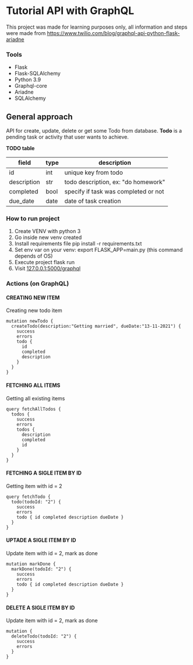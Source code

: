# Tutorial API with GraphQL

This project was made for learning purposes only, all information and steps were made from
https://www.twilio.com/blog/graphql-api-python-flask-ariadne


### Tools

 - Flask 
 - Flask-SQLAlchemy
 - Python 3.9
 - Graphql-core
 - Ariadne
 - SQLAlchemy
 
 
 ## General approach
 API for create, update, delete or get some Todo from database.
 **Todo** is a pending task or activity that user wants to achieve.
 
 **TODO table**
 
|  field | type  | description |
|--|--|--|
|id | int  |unique key from todo|
|description| str | todo description, ex: "do homework"|
|completed | bool | specify if task was completed or not|
|due_date | date| date of task creation|

 
### How to run project
1. Create VENV with python 3
2. Go inside new venv created
3. Install requirements file pip install -r requirements.txt
4. Set env var on your venv: 
	export FLASK_APP=main.py
	(this command depends of OS)
5. Execute project
	flask run
6. Visit [127.0.0.1:5000/graphql](http://127.0.0.1:5000/graphql)

### Actions (on GraphQL)
#### CREATING NEW ITEM
Creating new todo item

    mutation newTodo {
      createTodo(description:"Getting married", dueDate:"13-11-2021") {
        success
        errors
        todo {
          id
          completed
          description
        }
      }
    }

#### FETCHING ALL ITEMS
Getting all existing items

    query fetchAllTodos {
      todos {
        success
        errors
        todos {
          description
          completed
          id
        }
      }
    }

#### FETCHING A SIGLE ITEM BY ID
Getting item with id = 2

    query fetchTodo {
	  todo(todoId: "2") {
	    success
	    errors
	    todo { id completed description dueDate }
	  }
	}
#### UPTADE A SIGLE ITEM BY ID
Update item with id = 2, mark as done

    mutation markDone {
      markDone(todoId: "2") {
        success
        errors
        todo { id completed description dueDate }
      }
    }


 #### DELETE A SIGLE ITEM BY ID
Update item with id = 2, mark as done

    mutation {
      deleteTodo(todoId: "2") {
        success
        errors
      }
    }
